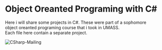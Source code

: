 # Object Oreanted Programing with C#  
Here i will share some projects in C#. These were part of a sophomore object oreanted programing course that i took in UMASS.\
Each file here contain a separate project.

![CSharp-Mailing](https://user-images.githubusercontent.com/66625688/84724576-86b0bf80-af56-11ea-96ff-28dd2e1cc3d5.png)
